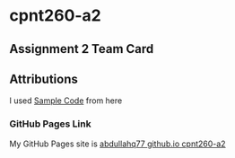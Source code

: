 # cpnt260-a2 

## Assignment 2 Team Card

## Attributions
I used [Sample Code](https://github.com/sait-wbdv/sample-code/tree/master/frontend) from here

### GitHub Pages Link
My GitHub Pages site is [abdullahq77 github.io cpnt260-a2](https://abdullahq77.github.io/cpnt260-a2/)
